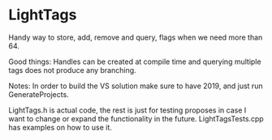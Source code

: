 # LightTags
Handy way to store, add, remove and query, flags when we need more than 64.

Good things:
Handles can be created at compile time and querying multiple tags does not produce any branching.

Notes:
In order to build the VS solution make sure to have 2019, and just run GenerateProjects.

LightTags.h is actual code, the rest is just for testing proposes in case I want to change or expand the functionality in the future.
LightTagsTests.cpp has examples on how to use it.
